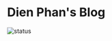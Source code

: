 # Dien Phan's Blog
![status](https://img.shields.io/website?label=status&style=flat-square&url=https%3A%2F%2Fdienpt.com)
